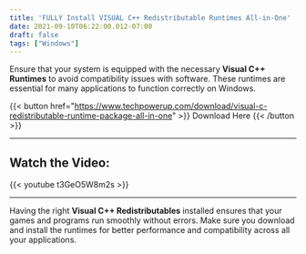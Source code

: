 ```yaml
---
title: 'FULLY Install VISUAL C++ Redistributable Runtimes All-in-One'
date: 2021-09-10T06:22:00.012-07:00
draft: false 
tags: ["Windows"]
---
```



Ensure that your system is equipped with the necessary **Visual C++ Runtimes** to avoid compatibility issues with software. These runtimes are essential for many applications to function correctly on Windows.

{{< button href="https://www.techpowerup.com/download/visual-c-redistributable-runtime-package-all-in-one" >}}
Download Here
{{< /button >}}


---

## Watch the Video:
{{< youtube t3GeO5W8m2s >}}

---

Having the right **Visual C++ Redistributables** installed ensures that your games and programs run smoothly without errors. Make sure you download and install the runtimes for better performance and compatibility across all your applications.
